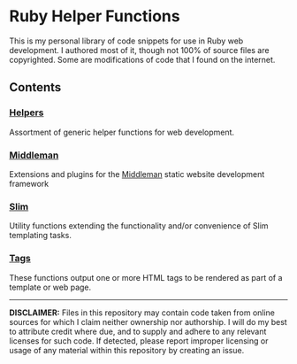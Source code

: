 # Ruby Helper Functions
This is my personal library of code snippets for use in Ruby web development. I authored most of it, though not 100% of source files are copyrighted. Some are modifications of code that I found on the internet.

## Contents

### [Helpers](helpers/)
Assortment of generic helper functions for web development.

### [Middleman](middleman/)
Extensions and plugins for the [Middleman](http://middlemanapp.com/) static website development framework

### [Slim](slim/)
Utility functions extending the functionality and/or convenience of Slim templating tasks.

### [Tags](tags/)
These functions output one or more HTML tags to be rendered as part of a template or web page.


---
**DISCLAIMER:** Files in this repository may contain code taken from online sources for which I claim neither ownership nor authorship. I will do my best to attribute credit where due, and to supply and adhere to any relevant licenses for such code. If detected, please report improper licensing or usage of any material within this repository by creating an issue.